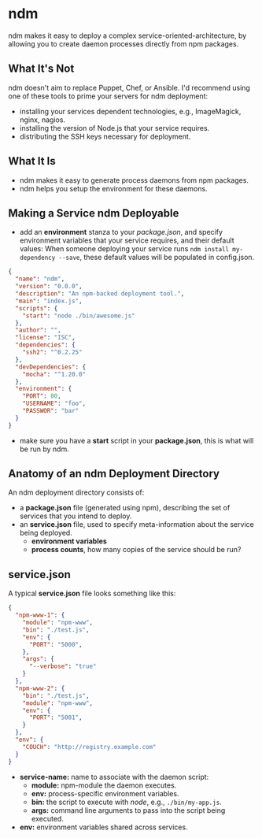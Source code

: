 ndm
===

ndm makes it easy to deploy a complex service-oriented-architecture, by allowing you to create
daemon processes directly from npm packages.

What It's Not
-------------

ndm doesn't aim to replace Puppet, Chef, or Ansible. I'd recommend using one of these tools to
prime your servers for ndm deployment:

* installing your services dependent technologies, e.g., ImageMagick, nginx, nagios.
* installing the version of Node.js that your service requires.
* distributing the SSH keys necessary for deployment.

What It Is
----------

* ndm makes it easy to generate process daemons from npm packages.
* ndm helps you setup the environment for these daemons.

Making a Service ndm Deployable
-------------------------------

* add an **environment** stanza to your _package.json_, and specify environment variables
that your service requires, and their default values: When someone deploying your service
runs `ndm install my-dependency --save`, these default values will be populated in config.json.

```json
{
  "name": "ndm",
  "version": "0.0.0",
  "description": "An npm-backed deployment tool.",
  "main": "index.js",
  "scripts": {
    "start": "node ./bin/awesome.js"
  },
  "author": "",
  "license": "ISC",
  "dependencies": {
    "ssh2": "^0.2.25"
  },
  "devDependencies": {
    "mocha": "^1.20.0"
  },
  "environment": {
    "PORT": 80,
    "USERNAME": "foo",
    "PASSWOR": "bar"
  }
}
```

* make sure you have a **start** script in your __package.json__, this is what will be run by ndm.

Anatomy of an ndm Deployment Directory
--------------------------------------

An ndm deployment directory consists of:

* a **package.json** file (generated using npm), describing the set of services that you intend to deploy.
* an **service.json** file, used to specify meta-information about the service being deployed.
  * **environment variables**
  * **process counts**, how many copies of the service should be run?

service.json
-----------

A typical **service.json** file looks something like this:


```json
{
  "npm-www-1": {
    "module": "npm-www",
    "bin": "./test.js",
    "env": {
      "PORT": "5000",
    },
    "args": {
      "--verbose": "true"
    }
  },
  "npm-www-2": {
    "bin": "./test.js",
    "module": "npm-www",
    "env": {
      "PORT": "5001",
    }
  },
  "env": {
    "COUCH": "http://registry.example.com"
  }
}
```

* **service-name:** name to associate with the daemon script:
  * **module:** npm-module the daemon executes.
  * **env:** process-specific environment variables.
  * **bin:** the script to execute with *node*, e.g., `./bin/my-app.js`.
  * **args:** command line arguments to pass into the script being executed.
* **env:** environment variables shared across services.
